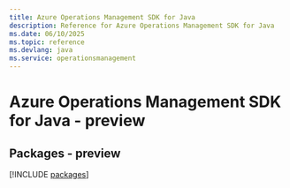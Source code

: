 ```yaml
---
title: Azure Operations Management SDK for Java
description: Reference for Azure Operations Management SDK for Java
ms.date: 06/10/2025
ms.topic: reference
ms.devlang: java
ms.service: operationsmanagement
---
```

# Azure Operations Management SDK for Java - preview
## Packages - preview
[!INCLUDE [packages](operations-management-index.md)]